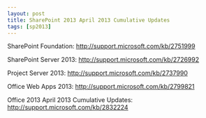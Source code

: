 ```yaml
---
layout: post
title: SharePoint 2013 April 2013 Cumulative Updates
tags: [sp2013]
---
```


SharePoint Foundation:  <http://support.microsoft.com/kb/2751999>

SharePoint Server 2013: <http://support.microsoft.com/kb/2726992>

Project Server 2013: <http://support.microsoft.com/kb/2737990>

Office Web Apps 2013: <http://support.microsoft.com/kb/2799821>

Office 2013 April 2013 Cumulative Updates: <http://support.microsoft.com/kb/2832224>